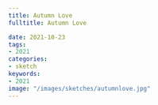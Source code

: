 ```yaml
---
title: Autumn Love
fulltitle: Autumn Love

date: 2021-10-23
tags:
- 2021
categories:
- sketch
keywords:
- 2021
image: "/images/sketches/autumnlove.jpg"
---
```

